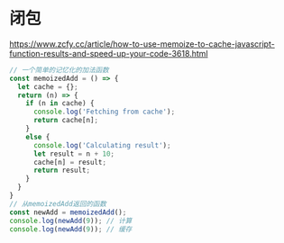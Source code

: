# 闭包

https://www.zcfy.cc/article/how-to-use-memoize-to-cache-javascript-function-results-and-speed-up-your-code-3618.html

``` js
// 一个简单的记忆化的加法函数
const memoizedAdd = () => {
  let cache = {};
  return (n) => {
    if (n in cache) {
      console.log('Fetching from cache');
      return cache[n];
    }
    else {
      console.log('Calculating result');
      let result = n + 10;
      cache[n] = result;
      return result;
    }
  }
}
// 从memoizedAdd返回的函数
const newAdd = memoizedAdd();
console.log(newAdd(9)); // 计算
console.log(newAdd(9)); // 缓存
```